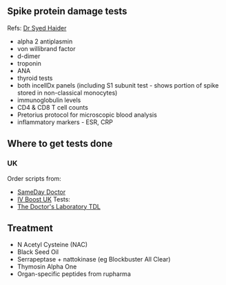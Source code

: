 ## Spike protein damage tests

Refs: [Dr Syed Haider](https://twitter.com/DrSyedHaider/status/1614278591017283587)

- alpha 2 antiplasmin
- von willibrand factor
- d-dimer
- troponin
- ANA
- thyroid tests
- both incellDx panels (including S1 subunit test - shows portion of spike stored in non-classical monocytes)
- immunoglobulin levels
- CD4 & CD8 T cell counts
- Pretorius protocol for microscopic blood analysis
- inflammatory markers - ESR, CRP

## Where to get tests done

### UK
Order scripts from:
 - [SameDay Doctor](https://samedaydoctor.co.uk)
 - [IV Boost UK](https://ivboost.uk)
Tests:
 - [The Doctor's Laboratory TDL](https://www.tdl.co.uk)

## Treatment
 - N Acetyl Cysteine (NAC)
 - Black Seed Oil
 - Serrapeptase + nattokinase (eg Blockbuster All Clear)
 - Thymosin Alpha One
 - Organ-specific peptides from rupharma
